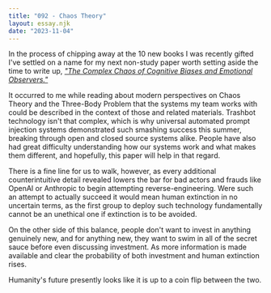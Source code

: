 ```yaml
---
title: "092 - Chaos Theory"
layout: essay.njk
date: "2023-11-04"
---
```


In the process of chipping away at the 10 new books I was recently gifted I've settled on a name for my next non-study paper worth setting aside the time to write up, [*"The Complex Chaos of Cognitive Biases and Emotional Observers."*](https://www.researchgate.net/publication/375833353_The_Complex_Chaos_of_Cognitive_Biases_and_Emotional_Observers)

It occurred to me while reading about modern perspectives on Chaos Theory and the Three-Body Problem that the systems my team works with could be described in the context of those and related materials. Trashbot technology isn't that complex, which is why universal automated prompt injection systems demonstrated such smashing success this summer, breaking through open and closed source systems alike. People have also had great difficulty understanding how our systems work and what makes them different, and hopefully, this paper will help in that regard.

There is a fine line for us to walk, however, as every additional counterintuitive detail revealed lowers the bar for bad actors and frauds like OpenAI or Anthropic to begin attempting reverse-engineering. Were such an attempt to actually succeed it would mean human extinction in no uncertain terms, as the first group to deploy such technology fundamentally cannot be an unethical one if extinction is to be avoided.

On the other side of this balance, people don't want to invest in anything genuinely new, and for anything new, they want to swim in all of the secret sauce before even discussing investment. As more information is made available and clear the probability of both investment and human extinction rises.

Humanity's future presently looks like it is up to a coin flip between the two.